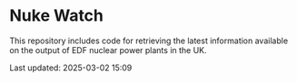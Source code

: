 # Nuke Watch

This repository includes code for retrieving the latest information available on the output of EDF nuclear power plants in the UK.

Last updated: 2025-03-02 15:09